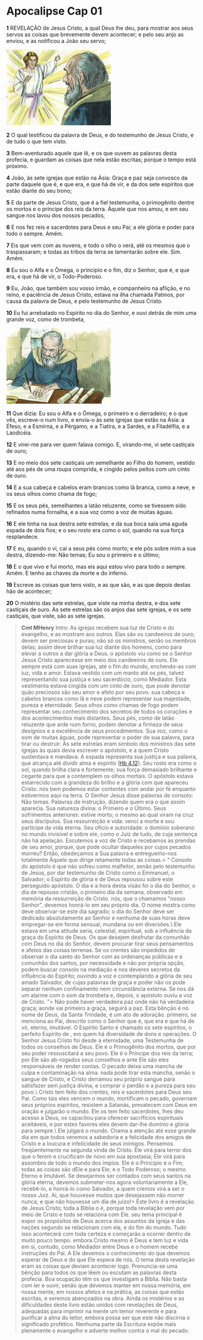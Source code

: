 # Apocalipse Cap 01

**1** 	REVELAÇÃO de Jesus Cristo, a qual Deus lhe deu, para mostrar aos seus servos as coisas que brevemente devem acontecer; e pelo seu anjo as enviou, e as notificou a João seu servo;

![](../Images/SweetPublishing/66-1-1.jpg) 

**2** 	O qual testificou da palavra de Deus, e do testemunho de Jesus Cristo, e de tudo o que tem visto.

**3** 	Bem-aventurado aquele que lê, e os que ouvem as palavras desta profecia, e guardam as coisas que nela estão escritas; porque o tempo está próximo.

**4** 	João, às sete igrejas que estão na Ásia: Graça e paz seja convosco da parte daquele que é, e que era, e que há de vir, e da dos sete espíritos que estão diante do seu trono;

**5** 	E da parte de Jesus Cristo, que é a fiel testemunha, o primogênito dentre os mortos e o príncipe dos reis da terra. Àquele que nos amou, e em seu sangue nos lavou dos nossos pecados,

**6** 	E nos fez reis e sacerdotes para Deus e seu Pai; a ele glória e poder para todo o sempre. Amém.

**7** 	Eis que vem com as nuvens, e todo o olho o verá, até os mesmos que o traspassaram; e todas as tribos da terra se lamentarão sobre ele. Sim. Amém.

**8** 	Eu sou o Alfa e o Ômega, o princípio e o fim, diz o Senhor, que é, e que era, e que há de vir, o Todo-Poderoso.

**9** 	Eu, João, que também sou vosso irmão, e companheiro na aflição, e no reino, e paciência de Jesus Cristo, estava na ilha chamada Patmos, por causa da palavra de Deus, e pelo testemunho de Jesus Cristo.

**10** 	Eu fui arrebatado no Espírito no dia do Senhor, e ouvi detrás de mim uma grande voz, como de trombeta,

![](../Images/SweetPublishing/66-1-2.jpg) 

**11** 	Que dizia: Eu sou o Alfa e o Ômega, o primeiro e o derradeiro; e o que vês, escreve-o num livro, e envia-o às sete igrejas que estão na Ásia: a Éfeso, e a Esmirna, e a Pérgamo, e a Tiatira, e a Sardes, e a Filadélfia, e a Laodicéia.

**12** 	E virei-me para ver quem falava comigo. E, virando-me, vi sete castiçais de ouro;

**13** 	E no meio dos sete castiçais um semelhante ao Filho do homem, vestido até aos pés de uma roupa comprida, e cingido pelos peitos com um cinto de ouro.

**14** 	E a sua cabeça e cabelos eram brancos como lã branca, como a neve, e os seus olhos como chama de fogo;

**15** 	E os seus pés, semelhantes a latão reluzente, como se tivessem sido refinados numa fornalha, e a sua voz como a voz de muitas águas.

**16** 	E ele tinha na sua destra sete estrelas; e da sua boca saía uma aguda espada de dois fios; e o seu rosto era como o sol, quando na sua força resplandece.

**17** 	E eu, quando o vi, caí a seus pés como morto; e ele pôs sobre mim a sua destra, dizendo-me: Não temas; Eu sou o primeiro e o último;

**18** 	E o que vivo e fui morto, mas eis aqui estou vivo para todo o sempre. Amém. E tenho as chaves da morte e do inferno.

**19** 	Escreve as coisas que tens visto, e as que são, e as que depois destas hão de acontecer;

**20** 	O mistério das sete estrelas, que viste na minha destra, e dos sete castiçais de ouro. As sete estrelas são os anjos das sete igrejas, e os sete castiçais, que viste, são as sete igrejas.


> **Cmt MHenry** Intro: As igrejas recebem sua luz de Cristo e do evangelho, e as mostram aos outros. Elas são os candeeiros de ouro; devem ser preciosas e puras; não só os ministros, senão os membros delas; assim deve brilhar sua luz diante dos homens, como para elevar a outros a dar glória a Deus. o apóstolo viu como se o Senhor Jesus Cristo aparecesse em meio dos candeeiros de ouro. Ele sempre está com suas igrejas, até o fim do mundo, enchendo-as com luz, vida e amor. Estava vestido com um manto até os pés, talvez representando sua justiça e seu sacerdócio, como Mediador. Esta vestimenta estava cingida com um cinto de ouro, que pode denotar quão preciosos são seu amor e afeto por seu povo. sua cabeça e cabelos brancos como lã e neve podem representar sua majestade, pureza e eternidade. Seus olhos como chamas de fogo podem representar seu conhecimento dos secretos de todos os corações e dos acontecimentos mais distantes. Seus pés, como de latão reluzente que arde num forno, podem denotar a firmeza de seus desígnios e a excelência de seus procedimentos. Sua voz, como o som de muitas águas, pode representar o poder de sua palavra, para tirar ou destruir. As sete estrelas eram símbolo dos ministros das sete igrejas às quais devia escrever o apóstolo, e a quem Cristo sustentava e mandava. A espada representa sua justiça e sua palavra, que alcança até dividir alma e espírito ([Hb 4.12](../58N-Hb/04.md#12)). Seu rosto era como o sol, quando brilha clara e fortemente; sua força demasiado brilhante e cegante para que a contemplem os olhos mortais. O apóstolo estava estarrecido com a grandeza do brilho e a glória com que apareceu Cristo. nós bem podemos estar contentes com andar por fé enquanto estivermos aqui na terra. O Senhor Jesus disse palavras de consolo: Não temas. Palavras de instrução, dizendo quem era o que assim aparecia. Sua natureza divina: o Primeiro e o Último. Seus sofrimentos anteriores: estive morto; o mesmo ao qual viram na cruz seus discípulos. Sua ressurreição e vida: venci a morte e sou partícipe da vida eterna. Seu ofício e autoridade: o domínio soberano no mundo invisível e sobre ele, como o Juiz de tudo, de cuja sentença não há apelação. Escutemos a voz de Cristo e recebamos as prendas de seu amor, porque, que pode ocultar daqueles por cujos pecados morreu? Então, obedeçamos a Sua palavra e entreguemo-nos totalmente Àquele que dirige retamente todas as coisas.> " Consolo do apóstolo é que não sofreu como malfeitor, senão pelo testemunho de Jesus, por dar testemunho de Cristo como o Emmanuel, o Salvador; o Espírito de glória e de Deus repousou sobre este perseguido apóstolo. O dia e a hora desta visão foi o dia do Senhor, o dia de repouso cristão, o primeiro dia da semana, observado em memória da ressurreição de Cristo. nós, que o chamamos "nosso Senhor", devemos honrá-lo em seu próprio dia. O nome mostra como deve observar-se este dia sagrado; o dia do Senhor deve ser dedicado absolutamente ao Senhor e nenhuma de suas horas deve empregar-se em forma sensual, mundana ou em diversões.\ Ele estava em uma atitude seria, celestial, espiritual, sob a influência da graça do Espírito de Deus. Os que desejem desfrutar da comunhão com Deus no dia do Senhor, devem procurar tirar seus pensamentos e afetos das coisas terrenas. Se os crentes são impedidos de observar o dia santo do Senhor com as ordenanças públicas e a comunhão dos santos, por necessidade e não por própria opção, podem buscar consolo na mediação e nos deveres secretos da influência do Espírito; ouvindo a voz e contemplando a glória de seu amado Salvador, de cujas palavras de graça e poder não os pode separar nenhum confinamento nem circunstância externa. Se nos dá um alarme com o som da trombeta e, depois, o apóstolo ouviu a voz de Cristo. "> Não pode haver verdadeira paz onde não há verdadeira graça; aonde vai primeiro a graça, seguirá a paz. Esta bênção é no nome de Deus, da Santa Trindade, é um ato de adoração. primeiro, se menciona ao Pai, descrito como o Senhor que é, que era e que há de vir, eterno, imutável. O Espírito Santo é chamado os sete espíritos, o perfeito Espírito de , em quem há diversidade de dons e operações. O Senhor Jesus Cristo foi desde a eternidade, uma Testemunha de todos os conselhos de Deus. Ele é o Primogênito dos mortos, que por seu poder ressuscitará a seu povo. Ele é o Príncipe dos reis da terra; por Ele são ab-rogados seus conselhos e ante Ele são eles responsáveis de render contas. O pecado deixa uma mancha de culpa e contaminação na alma. nada pode tirar esta mancha, senão o sangue de Cristo, e Cristo derramou seu próprio sangue para satisfazer sem justiça divina, e comprar o perdão e a pureza para seu povo.\ Cristo tem feito dos crentes, reis e sacerdotes para Deus seu Pai. Como tais eles vencem o mundo, mortificam o pecado, governam seus próprios espíritos, resistem a Satanás, prevalecem com Deus em oração e julgarão o mundo. Ele os tem feito sacerdotes, lhes deu acesso a Deus, os capacitou para oferecer sacrifícios espirituais aceitáveis, e por estes favores eles devem dar-lhe domínio e glória para sempre.\ Ele julgará o mundo. Chama a atenção até esse grande dia em que todos veremos a sabedoria e a felicidade dos amigos de Cristo e a loucura e infelicidade de seus inimigos. Pensemos freqüentemente na segunda vinda de Cristo. Ele virá para terror dos que o ferem e crucificam de novo em sua apostasia; Ele virá para assombro de todo o mundo dos ímpios. Ele é o Princípio e o Fim; todas as coisas são dEle e para Ele; e o Todo Poderoso; o mesmo Eterno e Imutável. Se desejarmos ser contados com seus santos na glória eterna, devemos submeter-nos agora voluntariamente a Ele, recebê-lo, e honrá-lo como Salvador, a quem cremos virá a ser o nosso Juiz. Ai, que houvesse muitos que desejassem não morrer nunca, e que não houvesse um dia de juízo!> Este livro é a revelação de Jesus Cristo; toda a Bíblia o é, porque toda revelação vem por meio de Cristo e todo se relaciona com Ele. seu tema principal é expor os propósitos de Deus acerca dos assuntos da Igreja e das nações segundo se relacionam com ela, e do fim do mundo. Tudo isso acontecerá com toda certeza e começarão a ocorrer dentro de muito pouco tempo. embora Cristo mesmo é Deus e tem luz e vida em si, contudo, como Mediador entre Deus e o homem recebe instruções do Pai. A Ele devemos o conhecimento do que devemos esperar de Deus e do que Ele espera de nós. O tema desta revelação eram as coisas que deviam acontecer logo. Pronuncia-se uma bênção para todos os que lêem ou escutam as palavras desta profecia. Boa ocupação têm os que investigam a Bíblia. Não basta com ler e ouvir, senão que devemos manter em nossa memória, em nossa mente, em nossos afetos e na prática, as coisas que estão escritas, e seremos abençoados na obra. Ainda os mistérios e as dificuldades deste livro estão unidos com revelações de Deus, adequadas para imprimir na mente um temor reverente e para purificar a alma do leitor, embora possa ser que este não discirna o significado profético. Nenhuma parte da Escritura expõe mais plenamente o evangelho e adverte melhor contra o mal do pecado.